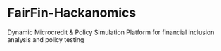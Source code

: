 # FairFin-Hackanomics
Dynamic Microcredit &amp; Policy Simulation Platform for financial inclusion analysis and policy testing
